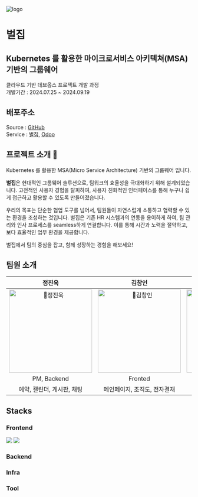 ![logo](https://github.com/user-attachments/assets/afc36a4c-f980-42e5-b5ff-c64e51c9eb22)
# 벌집
## Kubernetes 를 활용한 마이크로서비스 아키텍쳐(MSA) 기반의 그룹웨어
클라우드 기반 데브옵스 프로젝트 개발 과정\
개발기간 : 2024.07.25 ~ 2024.09.19

## 배포주소
Source : [GitHub](https://github.com/groupBee)\
Service : [벌집](https://groupbee.co.kr), [Odoo](https://hr.groupbee.co.kr)

## 프로젝트 소개 🐝
Kubernetes 를 활용한 MSA(Micro Service Architecture) 기반의 그룹웨어 입니다.

**벌집**은 현대적인 그룹웨어 솔루션으로, 팀워크의 효율성을 극대화하기 위해 설계되었습니다. 고전적인 사용자 경험을 탈피하여, 사용자 친화적인 인터페이스를 통해 누구나 쉽게 접근하고 활용할 수 있도록 만들어졌습니다.

우리의 목표는 단순한 협업 도구를 넘어서, 팀원들이 자연스럽게 소통하고 협력할 수 있는 환경을 조성하는 것입니다. 벌집은 기존 HR 시스템과의 연동을 용이하게 하여, 팀 관리와 인사 프로세스를 seamless하게 연결합니다. 이를 통해 시간과 노력을 절약하고, 보다 효율적인 업무 환경을 제공합니다.

벌집에서 팀의 중심을 잡고, 함께 성장하는 경험을 해보세요!

## 팀원 소개
|정진욱|김창인|박보민|손가원|신완철|황재웅|
|:-:|:-:|:-:|:-:|:-:|:-:|
|<img src="https://github.com/user-attachments/assets/d05091b8-9afc-4787-b8da-ea23e04838cb" alt="정진욱" width="225" />|<img src="https://github.com/user-attachments/assets/d6bc701b-1c18-457e-a1fb-03132043a871" alt="김창인" width="225" />|<img src="https://github.com/user-attachments/assets/2fe94180-0a19-4a76-ae10-9186bca72e1b" alt="박보민" width="225" />|<img src="https://github.com/user-attachments/assets/64f01748-24dc-4150-a8bc-7fba62b4f520" alt="손가원" width="225" />|<img src="https://github.com/user-attachments/assets/cbac6405-45b2-4d72-9128-a4c9fa3c8827" alt="신완철" width="225" />|<img src="https://github.com/user-attachments/assets/9ad6792d-b2a6-4b00-8060-0a808d753617" alt="황재웅" width="225" />|
|PM, Backend|Fronted|DevOps|Backend|Fronted|Fronted|
|예약, 캘린더, 게시판, 채팅|메인페이지, 조직도, 전자결재|로그인|전자결재, 이메일, 채팅|게시판|예약, 메인페이지, 관리자페이지|

## Stacks
### Frontend
<img src="https://img.shields.io/badge/Vite-646CFF?style=flat-square&logo=vite&logoColor=white"/>
<img src="https://img.shields.io/badge/Mui-007FFF?style=flat-square&logo=mui&logoColor=white"/>

### Backend
### Infra
### Tool